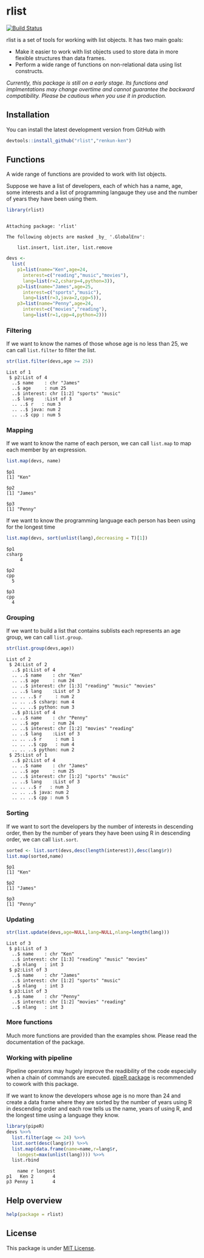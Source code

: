 

# rlist

[![Build Status](https://travis-ci.org/renkun-ken/rlist.png?branch=master)](https://travis-ci.org/renkun-ken/rlist)

rlist is a set of tools for working with list objects. It has two main goals:

- Make it easier to work with list objects used to store data in more flexible structures than data frames.
- Perform a wide range of functions on non-relational data using list constructs.

*Currently, this package is still on a early stage. Its functions and implmentations may change overtime and cannot guarantee the backward compatibility. Please be cautious when you use it in production.*

## Installation

You can install the latest development version from GitHub with

```r
devtools::install_github("rlist","renkun-ken")
```

## Functions

A wide range of functions are provided to work with list objects.

Suppose we have a list of developers, each of which has a name, age, some interests and a list of programming langauge they use and the number of years they have been using them.


```r
library(rlist)
```

```

Attaching package: 'rlist'

The following objects are masked _by_ '.GlobalEnv':

    list.insert, list.iter, list.remove
```

```r
devs <- 
  list(
    p1=list(name="Ken",age=24,
      interest=c("reading","music","movies"),
      lang=list(r=2,csharp=4,python=3)),
    p2=list(name="James",age=25,
      interest=c("sports","music"),
      lang=list(r=3,java=2,cpp=5)),
    p3=list(name="Penny",age=24,
      interest=c("movies","reading"),
      lang=list(r=1,cpp=4,python=2)))
```

### Filtering

If we want to know the names of those whose age is no less than 25, we can call `list.filter` to filter the list.


```r
str(list.filter(devs,age >= 25))
```

```
List of 1
 $ p2:List of 4
  ..$ name    : chr "James"
  ..$ age     : num 25
  ..$ interest: chr [1:2] "sports" "music"
  ..$ lang    :List of 3
  .. ..$ r   : num 3
  .. ..$ java: num 2
  .. ..$ cpp : num 5
```

### Mapping

If we want to know the name of each person, we can call `list.map` to map each member by an expression.


```r
list.map(devs, name)
```

```
$p1
[1] "Ken"

$p2
[1] "James"

$p3
[1] "Penny"
```

If we want to know the programming language each person has been using for the longest time


```r
list.map(devs, sort(unlist(lang),decreasing = T)[1])
```

```
$p1
csharp 
     4 

$p2
cpp 
  5 

$p3
cpp 
  4 
```

### Grouping

If we want to build a list that contains sublists each represents an age group, we can call `list.group`.


```r
str(list.group(devs,age))
```

```
List of 2
 $ 24:List of 2
  ..$ p1:List of 4
  .. ..$ name    : chr "Ken"
  .. ..$ age     : num 24
  .. ..$ interest: chr [1:3] "reading" "music" "movies"
  .. ..$ lang    :List of 3
  .. .. ..$ r     : num 2
  .. .. ..$ csharp: num 4
  .. .. ..$ python: num 3
  ..$ p3:List of 4
  .. ..$ name    : chr "Penny"
  .. ..$ age     : num 24
  .. ..$ interest: chr [1:2] "movies" "reading"
  .. ..$ lang    :List of 3
  .. .. ..$ r     : num 1
  .. .. ..$ cpp   : num 4
  .. .. ..$ python: num 2
 $ 25:List of 1
  ..$ p2:List of 4
  .. ..$ name    : chr "James"
  .. ..$ age     : num 25
  .. ..$ interest: chr [1:2] "sports" "music"
  .. ..$ lang    :List of 3
  .. .. ..$ r   : num 3
  .. .. ..$ java: num 2
  .. .. ..$ cpp : num 5
```

### Sorting

If we want to sort the developers by the number of interests in descending order, then by the number of years they have been using R in descending order, we can call `list.sort`.


```r
sorted <- list.sort(devs,desc(length(interest)),desc(lang$r))
list.map(sorted,name)
```

```
$p1
[1] "Ken"

$p2
[1] "James"

$p3
[1] "Penny"
```

### Updating


```r
str(list.update(devs,age=NULL,lang=NULL,nlang=length(lang)))
```

```
List of 3
 $ p1:List of 3
  ..$ name    : chr "Ken"
  ..$ interest: chr [1:3] "reading" "music" "movies"
  ..$ nlang   : int 3
 $ p2:List of 3
  ..$ name    : chr "James"
  ..$ interest: chr [1:2] "sports" "music"
  ..$ nlang   : int 3
 $ p3:List of 3
  ..$ name    : chr "Penny"
  ..$ interest: chr [1:2] "movies" "reading"
  ..$ nlang   : int 3
```

### More functions

Much more functions are provided than the examples show. Please read the documentation of the package.

### Working with pipeline

Pipeline operators may hugely improve the readibility of the code especially when a chain of commands are executed. [pipeR package](http://renkun.me/pipeR) is recommended to cowork with this package.

If we want to know the developers whose age is no more than 24 and create a data frame where they are sorted by the number of years using R in descending order and each row tells us the name, years of using R, and the longest time using a language they know.


```r
library(pipeR)
devs %>>%
  list.filter(age <= 24) %>>%
  list.sort(desc(lang$r)) %>>%
  list.map(data.frame(name=name,r=lang$r,
    longest=max(unlist(lang)))) %>>%
  list.rbind
```

```
    name r longest
p1   Ken 2       4
p3 Penny 1       4
```

## Help overview

```r
help(package = rlist)
```

## License

This package is under [MIT License](http://opensource.org/licenses/MIT).
